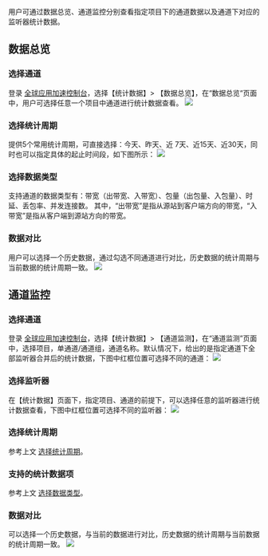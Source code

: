 用户可通过数据总览、通道监控分别查看指定项目下的通道数据以及通道下对应的监听器统计数据。
## 数据总览
### 选择通道
登录 [全球应用加速控制台](https://console.cloud.tencent.com/gaap)，选择【统计数据】> 【数据总览】，在“数据总览“页面中，用户可选择任意一个项目中通道进行统计数据查看。
![](https://main.qcloudimg.com/raw/ee8855b279a91831d35c09f12633b4c0.png)
<span id ="选择统计周期">
### 选择统计周期</span>
提供5个常用统计周期，可直接选择：今天、昨天、近 7天、近15天、近30天，同时也可以指定具体的起止时间段，如下图所示：
![](https://main.qcloudimg.com/raw/33c0e700386d4080509118db2cbc6b6a.png)
<span id="选择数据类型">
### 选择数据类型</span>
支持通道的数据类型有：带宽（出带宽、入带宽）、包量（出包量、入包量）、时延、丢包率、并发连接数。
其中，“出带宽”是指从源站到客户端方向的带宽，“入带宽”是指从客户端到源站方向的带宽。

### 数据对比
用户可以选择一个历史数据，通过勾选不同通道进行对比，历史数据的统计周期与当前数据的统计周期一致。
![](https://main.qcloudimg.com/raw/6adaaa7336bbc7479b8c5df7c21c3782.png)

## 通道监控
### 选择通道
登录 [全球应用加速控制台](https://console.cloud.tencent.com/gaap)，选择【统计数据】> 【通道监测】，在“通道监测”页面中，选择项目，单通道/通道组，通道名称。默认情况下，给出的是指定通道下全部监听器合并后的统计数据，下图中红框位置可选择不同的通道：
![](https://main.qcloudimg.com/raw/b957ff2db257f55cc4369d7c9f08f88f.png)

### 选择监听器
在【统计数据】页面下，指定项目、通道的前提下，可以选择任意的监听器进行统计数据查看，下图中红框位置可选择不同的监听器：
![](https://main.qcloudimg.com/raw/849c21e874f488c623acc245c928a6c4.png)

### 选择统计周期
参考上文 [选择统计周期](#选择统计周期)。

### 支持的统计数据项
参考上文 [选择数据类型](#选择数据类型)。

### 数据对比
可以选择一个历史数据，与当前的数据进行对比，历史数据的统计周期与当前数据的统计周期一致。
![](https://main.qcloudimg.com/raw/a68dcaf4e4735f48304fffb1e045ab67.png)
